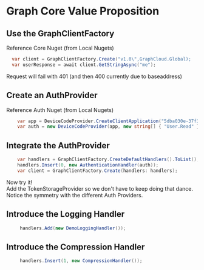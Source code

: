 ﻿# Graph Core Value Proposition

## Use the GraphClientFactory
Reference Core Nuget (from Local Nugets)

```csharp
  var client = GraphClientFactory.Create("v1.0\",GraphCloud.Global);
  var userResponse = await client.GetStringAsync("me");
 ```
 Request will fail with 401  (and then 400 currently due to baseaddress)

## Create an AuthProvider

Reference Auth Nuget (from Local Nugets)

```csharp
    var app = DeviceCodeProvider.CreateClientApplication("5dba030e-37f3-4adc-8eb8-3e2e9e68aa0f");
    var auth = new DeviceCodeProvider(app, new string[] { "User.Read" });
```

## Integrate the AuthProvider

```csharp
    var handlers = GraphClientFactory.CreateDefaultHandlers().ToList();
    handlers.Insert(0, new AuthenticationHandler(auth));
    var client = GraphClientFactory.Create(handlers: handlers);  
```
Now try it!  
Add the TokenStorageProvider so we don't have to keep doing that dance.  Notice the symmetry with the different Auth Providers.

## Introduce the Logging Handler

```csharp
     handlers.Add(new DemoLoggingHandler());
```

## Introduce the Compression Handler

```csharp
     handlers.Insert(1, new CompressionHandler());
```

